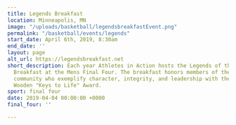 ```yaml
---
title: Legends Breakfast
location: Minneapolis, MN
image: "/uploads/basketball/legendsbreakfastEvent.png"
permalink: "/basketball/events/legends"
start_date: April 6th, 2019, 8:30am
end_date: ''
layout: page
alt_url: https://legendsbreakfast.net
short_description: Each year Athletes in Action hosts the Legends of the Hardwood
  Breakfast at the Mens Final Four. The breakfast honors members of the basketball
  community who exemplify character, integrity, and leadership with the Coach John
  Wooden "Keys to Life" Award.
sport: final four
date: 2019-04-04 00:00:00 +0000
final_four: ''

---
```

